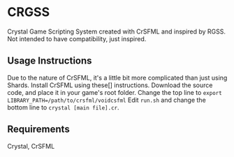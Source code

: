 # CRGSS
Crystal Game Scripting System created with CrSFML and inspired by RGSS.
Not intended to have compatibility, just inspired.

## Usage Instructions
Due to the nature of CrSFML, it's a little bit more complicated than just using Shards.
Install CrSFML using these[] instructions.
Download the source code, and place it in your game's root folder.
Change the top line to `export LIBRARY_PATH=/path/to/crsfml/voidcsfml`
Edit `run.sh` and change the bottom line to `crystal [main file].cr`.

## Requirements
Crystal,
CrSFML
